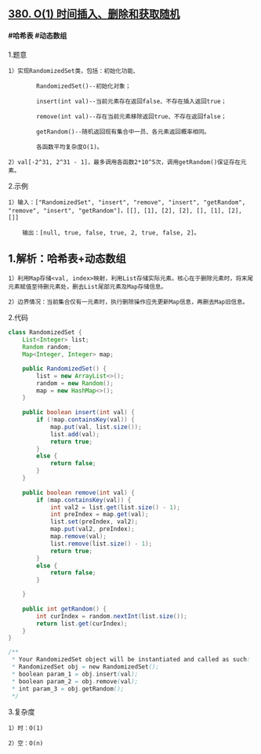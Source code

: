 ## [380. O(1) 时间插入、删除和获取随机](https://leetcode.cn/problems/insert-delete-getrandom-o1/description/)

#### #哈希表 #动态数组
1.题意

    1）实现RandomizedSet类，包括：初始化功能、

            RandomizedSet()--初始化对象；

            insert(int val)--当前元素存在返回false、不存在插入返回true；

            remove(int val)--存在当前元素移除返回true、不存在返回false；

            getRandom()--随机返回现有集合中一员、各元素返回概率相同。

            各函数平均复杂度O(1)。

    2）val[-2^31, 2^31 - 1]，最多调用各函数2*10^5次，调用getRandom()保证存在元素。

2.示例

    1）输入：["RandomizedSet", "insert", "remove", "insert", "getRandom", "remove", "insert", "getRandom"]，[[], [1], [2], [2], [], [1], [2], []]

        输出：[null, true, false, true, 2, true, false, 2]。

## 1.解析：哈希表+动态数组

    1）利用Map存储<val, index>映射，利用List存储实际元素。核心在于删除元素时，将末尾元素赋值至待删元素处，删去List尾部元素及Map存储信息。

    2）边界情况：当前集合仅有一元素时，执行删除操作应先更新Map信息，再删去Map旧信息。

2.代码
```java
class RandomizedSet {
    List<Integer> list;
    Random random;
    Map<Integer, Integer> map;

    public RandomizedSet() {
        list = new ArrayList<>();
        random = new Random();
        map = new HashMap<>();
    }
    
    public boolean insert(int val) {
        if (!map.containsKey(val)) {
            map.put(val, list.size());
            list.add(val);
            return true;
        }
        else {
            return false;
        }
    }
    
    public boolean remove(int val) {
        if (map.containsKey(val)) {
            int val2 = list.get(list.size() - 1);
            int preIndex = map.get(val);
            list.set(preIndex, val2);
            map.put(val2, preIndex);
            map.remove(val);
            list.remove(list.size() - 1);
            return true;
        }
        else {
            return false;
        }

    }
    
    public int getRandom() {
        int curIndex = random.nextInt(list.size());
        return list.get(curIndex);
    }
}

/**
 * Your RandomizedSet object will be instantiated and called as such:
 * RandomizedSet obj = new RandomizedSet();
 * boolean param_1 = obj.insert(val);
 * boolean param_2 = obj.remove(val);
 * int param_3 = obj.getRandom();
 */
```

3.复杂度

    1）时：O(1)

    2）空：O(n)